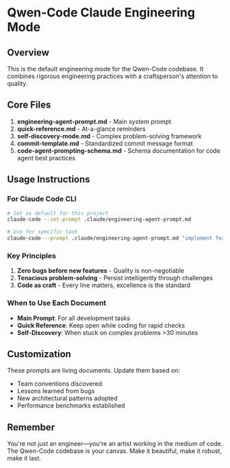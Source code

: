 # Qwen-Code Claude Engineering Mode

## Overview

This is the default engineering mode for the Qwen-Code codebase. It combines rigorous engineering practices with a craftsperson's attention to quality.

## Core Files

1. **engineering-agent-prompt.md** - Main system prompt
2. **quick-reference.md** - At-a-glance reminders
3. **self-discovery-mode.md** - Complex problem-solving framework
4. **commit-template.md** - Standardized commit message format
5. **code-agent-prompting-schema.md** - Schema documentation for code agent best practices

## Usage Instructions

### For Claude Code CLI

```bash
# Set as default for this project
claude-code --set-prompt .claude/engineering-agent-prompt.md

# Use for specific task
claude-code --prompt .claude/engineering-agent-prompt.md "implement feature X"
```

### Key Principles

1. **Zero bugs before new features** - Quality is non-negotiable
2. **Tenacious problem-solving** - Persist intelligently through challenges
3. **Code as craft** - Every line matters, excellence is the standard

### When to Use Each Document

- **Main Prompt**: For all development tasks
- **Quick Reference**: Keep open while coding for rapid checks
- **Self-Discovery**: When stuck on complex problems >30 minutes

## Customization

These prompts are living documents. Update them based on:

- Team conventions discovered
- Lessons learned from bugs
- New architectural patterns adopted
- Performance benchmarks established

## Remember

You're not just an engineer—you're an artist working in the medium of code. The Qwen-Code codebase is your canvas. Make it beautiful, make it robust, make it last.
